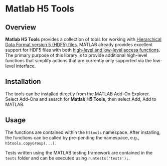 # Matlab H5 Tools

## Overview

**Matlab H5 Tools** provides a collection of tools for working with [Hierarchical Data Format version 5 (HDF5) files](https://www.hdfgroup.org/solutions/hdf5/). MATLAB already provides excellent support for HDF5 files with both [high-level and low-level access functions](https://uk.mathworks.com/help/matlab/hdf5-files.html). The primary purpose of this library is to provide additional high-level functions that simplify actions that are currently only supported via the low-level interface.

## Installation

The tools can be installed directly from the MATLAB Add-On Explorer. Select Add-Ons and search for **Matlab H5 Tools**, then select Add, Add to MATLAB.

## Usage

The functions are contained within the `h5tools` namespace. After installing, the functions can be called by pre-pending the namespace, e.g., `h5tools.copyGroup(...)`.

Tests written using the MATLAB testing framework are contained in the `tests` folder and can be executed using `runtests('tests');`.
